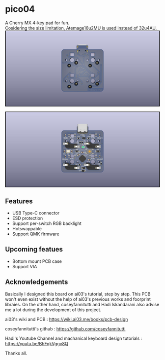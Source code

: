 # pico04
A Cherry MX 4-key pad for fun. </br>
Cosidering the size limitation, Atemage16u2MU is used instead of 32u4AU. </br>
![alt text](https://github.com/HumphreyKwok/pico04/blob/master/images/pico04_front.jpg?raw=true)

![alt text](https://github.com/HumphreyKwok/pico04/blob/master/images/pico04_back.jpg?raw=true)

## Features
- USB Type-C connector
- ESD protection
- Support per-switch RGB backlight
- Hotswappable
- Support QMK firmware

## Upcoming featues
- Bottom mount PCB case
- Support VIA

## Acknowledgements
Basically I designed this board on ai03's tutorial, step by step. This PCB won't even exist without the help of ai03's previous works and foorprint libraies.
On the other hand, coseyfannitutti and Hadi Iskandarani also advise me a lot during the development of this project. </br>

ai03's wiki and PCB : https://wiki.ai03.me/books/pcb-design </br>

coseyfannitutti's github : https://github.com/coseyfannitutti </br>

Hadi's Youtube Channel and machanical keyboard design tutorials : https://youtu.be/BhFqkVggv8Q </br>

Thanks all.

